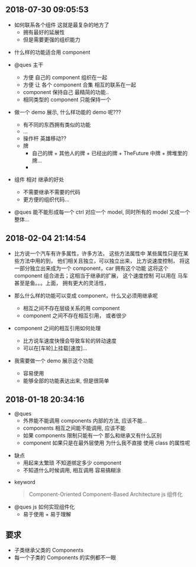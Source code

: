 ## 2018-07-30 09:05:53

- 如何联系各个组件 这就是最复杂的地方了
  - 拥有最好的延展性
  - 但是需要更强的组织能力

* 什么样的功能适合用 component

* @ques 主干

  - 方便 自己的 component 组织在一起
  - 方便 让 各个 component 合集 相互的联系在一起
  - component 保持自己 最精简的功能..

  * 相同类型的 component 只能保持一个

* 做一个 demo 展示, 什么样功能的 demo 呢???

  - 有不同的东西拥有类似的功能
  - ...

  * 操作杆 英雄移动??
  * 牌
    - 自己的牌 + 其他人的牌 + 已经出的牌 + TheFuture 中牌 + 牌堆里的牌...
    -

* 组件 相对 继承的好处
  - 不需要继承不需要的代码
  - 更方便的组织代码...

- @ques 能不能形成每一个 ctrl 对应一个 model, 同时所有的 model 又成一个整体...

## 2018-02-04 21:14:54

- 比方说一个汽车有许多属性，许多方法， 这些方法属性中 某些属性只是在某些方法中用的到， 他们相关且独立，可以独立出来， 比方说速度控制， 将这一部分独立出来成为一个 component，car 拥有这个功能 这将这个 component 组合进去；这相当于继承的扩展， 这个速度控制 可以用在 马车 甚至是鱼。。。上面， 拥有更大的灵活性，

- 那么什么样的功能可以变成 component，什么又必须用继承呢

  - 相互之间不存在层级关系的用 component
  - component 之间不存在相互引用， 或者很少

- component 之间的相互引用如何处理

  - 比方说车速度快慢会导致车轮的转动速度
  - 可以在[车轮]上挂载[速度]...

- 我需要做一个 demo 展示这个功能
  - 容易使用
  - 能够全部的功能表达出来, 但是很简单

## 2018-01-18 20:34:16

- @ques
  - 外界能不能调用 components 内部的方法, 应该不能...
  - components 相互之间能不能调用, 应该不能
  - 如果 components 限制只能有一个 那么和继承又有什么区别
  - component 如果只是在最外层使用 为什么我不直接 使用 class 的属性呢

* 缺点
  - 用起来太繁琐 不知道绑定多少 component
  - 不知道什么时候调用, 相互调用 容易搞糊涂

- keyword
  > Component-Oriented
  > Component-Based Architecture
  > js 组件化

* @ques js 如何实现组件化
  - 易于使用 + 易于理解

## 要求

- 子类继承父类的 Components
- 每一个子类的 Components 的实例都不一眼
